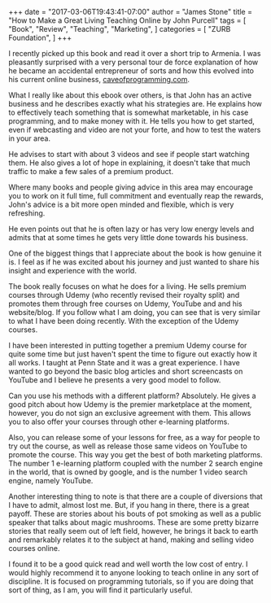 +++
date = "2017-03-06T19:43:41-07:00"
author = "James Stone"
title = "How to Make a Great Living Teaching Online by John Purcell"
tags = [
    "Book",
    "Review",
    "Teaching",
    "Marketing",
]
categories = [
    "ZURB Foundation",
]
+++

I recently picked up this book and read it over a short trip to Armenia. I was pleasantly surprised with a very personal tour de force explanation of how he became an accidental entrepreneur of sorts and how this evolved into his current online business, [caveofprogramming.com](http://caveofprogramming.com). 

What I really like about this ebook over others, is that John has an active business and he describes exactly what his strategies are. He explains how to effectively teach something that is somewhat marketable, in his case programming, and to make money with it. He tells you how to get started, even if webcasting and video are not your forte, and how to test the waters in your area. 

He advises to start with about 3 videos and see if people start watching them. He also gives a lot of hope in explaining, it doesn't take that much traffic to make a few sales of a premium product.

Where many books and people giving advice in this area may encourage you to work on it full time, full commitment and eventually reap the rewards, John's advice is a bit more open minded and flexible, which is very refreshing.

He even points out that he is often lazy or has very low energy levels and admits that at some times he gets very little done towards his business.

One of the biggest things that I appreciate about the book is how genuine it is. I feel as if he was excited about his journey and just wanted to share his insight and experience with the world.

The book really focuses on what he does for a living. He sells premium courses through Udemy (who recently revised their royalty split) and promotes them through free courses on Udemy, YouTube and and his website/blog. If you follow what I am doing, you can see that is very similar to what I have been doing recently. With the exception of the Udemy courses.

I have been interested in putting together a premium Udemy course for quite some time but just haven't spent the time to figure out exactly how it all works. I taught at Penn State and it was a great experience. I have wanted to go beyond the basic blog articles and short screencasts on YouTube and I believe he presents a very good model to follow.

Can you use his methods with a different platform? Absolutely. He gives a good pitch about how Udemy is the premier marketplace at the moment, however, you do not sign an exclusive agreement with them. This allows you to also offer your courses through other e-learning platforms.

Also, you can release some of your lessons for free, as a way for people to try out the course, as well as release those same videos on YouTube to promote the course. This way you get the best of both marketing platforms. The number 1 e-learning platform coupled with the number 2 search engine in the world, that is owned by google, and is the number 1 video search engine, namely YouTube.

Another interesting thing to note is that there are a couple of diversions that I have to admit, almost lost me. But, if you hang in there, there is a great payoff. These are stories about his bouts of pot smoking as well as a public speaker that talks about magic mushrooms. These are some pretty bizarre stories that really seem out of left field, however, he brings it back to earth and remarkably relates it to the subject at hand, making and selling video courses online.

I found it to be a good quick read and well worth the low cost of entry. I would highly recommend it to anyone looking to teach online in any sort of discipline. It is focused on programming tutorials, so if you are doing that sort of thing, as I am, you will find it particularly useful.